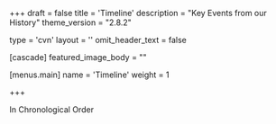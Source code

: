 +++
draft = false
title = 'Timeline'
description = "Key Events from our History"
theme_version = "2.8.2"

type = 'cvn'
layout = ''
omit_header_text = false

[cascade]
featured_image_body = ""

[menus.main]
  name = 'Timeline'
  weight = 1

+++

In Chronological Order


